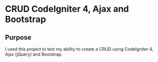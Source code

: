 # CRUD CodeIgniter 4, Ajax and Bootstrap

## Purpose
I used this project to test my ability to create a CRUD using CodeIgniter 4, Ajax (jQuery) and Bootstrap.
